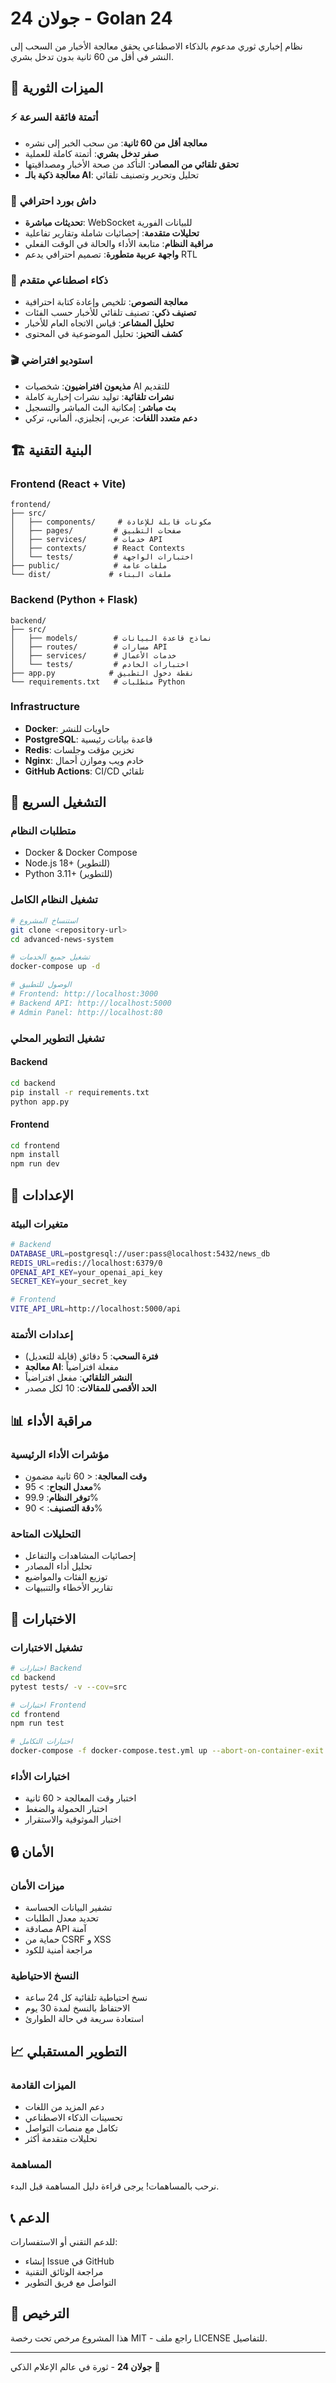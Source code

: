 # جولان 24 - Golan 24

نظام إخباري ثوري مدعوم بالذكاء الاصطناعي يحقق معالجة الأخبار من السحب إلى النشر في أقل من 60 ثانية بدون تدخل بشري.

## 🚀 الميزات الثورية

### ⚡ أتمتة فائقة السرعة
- **معالجة أقل من 60 ثانية**: من سحب الخبر إلى نشره
- **صفر تدخل بشري**: أتمتة كاملة للعملية
- **تحقق تلقائي من المصادر**: التأكد من صحة الأخبار ومصداقيتها
- **معالجة ذكية بالـ AI**: تحليل وتحرير وتصنيف تلقائي

### 🎯 داش بورد احترافي
- **تحديثات مباشرة**: WebSocket للبيانات الفورية
- **تحليلات متقدمة**: إحصائيات شاملة وتقارير تفاعلية
- **مراقبة النظام**: متابعة الأداء والحالة في الوقت الفعلي
- **واجهة عربية متطورة**: تصميم احترافي يدعم RTL

### 🤖 ذكاء اصطناعي متقدم
- **معالجة النصوص**: تلخيص وإعادة كتابة احترافية
- **تصنيف ذكي**: تصنيف تلقائي للأخبار حسب الفئات
- **تحليل المشاعر**: قياس الاتجاه العام للأخبار
- **كشف التحيز**: تحليل الموضوعية في المحتوى

### 🎬 استوديو افتراضي
- **مذيعون افتراضيون**: شخصيات AI للتقديم
- **نشرات تلقائية**: توليد نشرات إخبارية كاملة
- **بث مباشر**: إمكانية البث المباشر والتسجيل
- **دعم متعدد اللغات**: عربي، إنجليزي، ألماني، تركي

## 🏗️ البنية التقنية

### Frontend (React + Vite)
```
frontend/
├── src/
│   ├── components/     # مكونات قابلة للإعادة
│   ├── pages/         # صفحات التطبيق
│   ├── services/      # خدمات API
│   ├── contexts/      # React Contexts
│   └── tests/         # اختبارات الواجهة
├── public/            # ملفات عامة
└── dist/             # ملفات البناء
```

### Backend (Python + Flask)
```
backend/
├── src/
│   ├── models/        # نماذج قاعدة البيانات
│   ├── routes/        # مسارات API
│   ├── services/      # خدمات الأعمال
│   └── tests/         # اختبارات الخادم
├── app.py            # نقطة دخول التطبيق
└── requirements.txt   # متطلبات Python
```

### Infrastructure
- **Docker**: حاويات للنشر
- **PostgreSQL**: قاعدة بيانات رئيسية
- **Redis**: تخزين مؤقت وجلسات
- **Nginx**: خادم ويب وموازن أحمال
- **GitHub Actions**: CI/CD تلقائي

## 🚀 التشغيل السريع

### متطلبات النظام
- Docker & Docker Compose
- Node.js 18+ (للتطوير)
- Python 3.11+ (للتطوير)

### تشغيل النظام الكامل
```bash
# استنساخ المشروع
git clone <repository-url>
cd advanced-news-system

# تشغيل جميع الخدمات
docker-compose up -d

# الوصول للتطبيق
# Frontend: http://localhost:3000
# Backend API: http://localhost:5000
# Admin Panel: http://localhost:80
```

### تشغيل التطوير المحلي

#### Backend
```bash
cd backend
pip install -r requirements.txt
python app.py
```

#### Frontend
```bash
cd frontend
npm install
npm run dev
```

## 🔧 الإعدادات

### متغيرات البيئة
```bash
# Backend
DATABASE_URL=postgresql://user:pass@localhost:5432/news_db
REDIS_URL=redis://localhost:6379/0
OPENAI_API_KEY=your_openai_api_key
SECRET_KEY=your_secret_key

# Frontend
VITE_API_URL=http://localhost:5000/api
```

### إعدادات الأتمتة
- **فترة السحب**: 5 دقائق (قابلة للتعديل)
- **معالجة AI**: مفعلة افتراضياً
- **النشر التلقائي**: مفعل افتراضياً
- **الحد الأقصى للمقالات**: 10 لكل مصدر

## 📊 مراقبة الأداء

### مؤشرات الأداء الرئيسية
- **وقت المعالجة**: < 60 ثانية مضمون
- **معدل النجاح**: > 95%
- **توفر النظام**: 99.9%
- **دقة التصنيف**: > 90%

### التحليلات المتاحة
- إحصائيات المشاهدات والتفاعل
- تحليل أداء المصادر
- توزيع الفئات والمواضيع
- تقارير الأخطاء والتنبيهات

## 🧪 الاختبارات

### تشغيل الاختبارات
```bash
# اختبارات Backend
cd backend
pytest tests/ -v --cov=src

# اختبارات Frontend
cd frontend
npm run test

# اختبارات التكامل
docker-compose -f docker-compose.test.yml up --abort-on-container-exit
```

### اختبارات الأداء
- اختبار وقت المعالجة < 60 ثانية
- اختبار الحمولة والضغط
- اختبار الموثوقية والاستقرار

## 🔒 الأمان

### ميزات الأمان
- تشفير البيانات الحساسة
- تحديد معدل الطلبات
- مصادقة API آمنة
- حماية من CSRF و XSS
- مراجعة أمنية للكود

### النسخ الاحتياطية
- نسخ احتياطية تلقائية كل 24 ساعة
- الاحتفاظ بالنسخ لمدة 30 يوم
- استعادة سريعة في حالة الطوارئ

## 📈 التطوير المستقبلي

### الميزات القادمة
- دعم المزيد من اللغات
- تحسينات الذكاء الاصطناعي
- تكامل مع منصات التواصل
- تحليلات متقدمة أكثر

### المساهمة
نرحب بالمساهمات! يرجى قراءة دليل المساهمة قبل البدء.

## 📞 الدعم

للدعم التقني أو الاستفسارات:
- إنشاء Issue في GitHub
- مراجعة الوثائق التقنية
- التواصل مع فريق التطوير

## 📄 الترخيص

هذا المشروع مرخص تحت رخصة MIT - راجع ملف LICENSE للتفاصيل.

---

**جولان 24** - ثورة في عالم الإعلام الذكي 🚀
